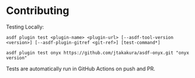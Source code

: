 # Contributing

Testing Locally:

```shell
asdf plugin test <plugin-name> <plugin-url> [--asdf-tool-version <version>] [--asdf-plugin-gitref <git-ref>] [test-command*]

asdf plugin test onyx https://github.com/jtakakura/asdf-onyx.git "onyx version"
```

Tests are automatically run in GitHub Actions on push and PR.
